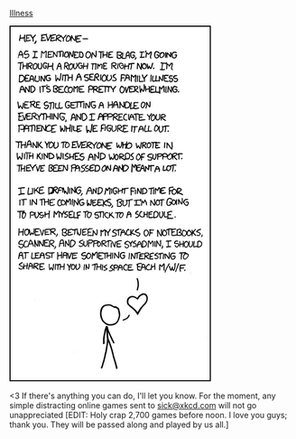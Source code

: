 [Illness](https://xkcd.com/818)

![Illness](./random_comic.png)

<3 If there's anything you can do, I'll let you know. For the moment, any simple distracting online games sent to sick@xkcd.com will not go unappreciated [EDIT: Holy crap 2,700 games before noon. I love you guys; thank you. They will be passed along and played by us all.]

